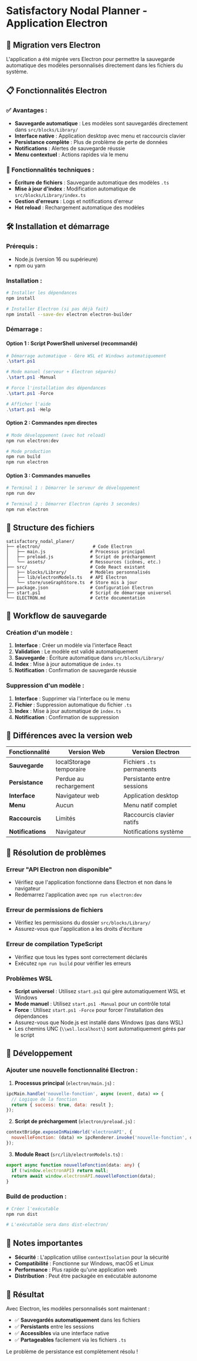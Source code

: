 # Satisfactory Nodal Planner - Application Electron

## 🚀 **Migration vers Electron**

L'application a été migrée vers Electron pour permettre la sauvegarde automatique des modèles personnalisés directement dans les fichiers du système.

## 📋 **Fonctionnalités Electron**

### ✅ **Avantages :**
- **Sauvegarde automatique** : Les modèles sont sauvegardés directement dans `src/blocks/Library/`
- **Interface native** : Application desktop avec menu et raccourcis clavier
- **Persistance complète** : Plus de problème de perte de données
- **Notifications** : Alertes de sauvegarde réussie
- **Menu contextuel** : Actions rapides via le menu

### 🔧 **Fonctionnalités techniques :**
- **Écriture de fichiers** : Sauvegarde automatique des modèles `.ts`
- **Mise à jour d'index** : Modification automatique de `src/blocks/Library/index.ts`
- **Gestion d'erreurs** : Logs et notifications d'erreur
- **Hot reload** : Rechargement automatique des modèles

## 🛠️ **Installation et démarrage**

### **Prérequis :**
- Node.js (version 16 ou supérieure)
- npm ou yarn

### **Installation :**
```bash
# Installer les dépendances
npm install

# Installer Electron (si pas déjà fait)
npm install --save-dev electron electron-builder
```

### **Démarrage :**

#### **Option 1 : Script PowerShell universel (recommandé)**
```powershell
# Démarrage automatique - Gère WSL et Windows automatiquement
.\start.ps1

# Mode manuel (serveur + Electron séparés)
.\start.ps1 -Manual

# Force l'installation des dépendances
.\start.ps1 -Force

# Afficher l'aide
.\start.ps1 -Help
```

#### **Option 2 : Commandes npm directes**
```bash
# Mode développement (avec hot reload)
npm run electron:dev

# Mode production
npm run build
npm run electron
```

#### **Option 3 : Commandes manuelles**
```bash
# Terminal 1 : Démarrer le serveur de développement
npm run dev

# Terminal 2 : Démarrer Electron (après 3 secondes)
npm run electron
```

## 📁 **Structure des fichiers**

```
satisfactory_nodal_planer/
├── electron/                    # Code Electron
│   ├── main.js                 # Processus principal
│   ├── preload.js              # Script de préchargement
│   └── assets/                 # Ressources (icônes, etc.)
├── src/                        # Code React existant
│   ├── blocks/Library/         # Modèles personnalisés
│   ├── lib/electronModels.ts   # API Electron
│   └── store/useGraphStore.ts  # Store mis à jour
├── package.json                # Configuration Electron
├── start.ps1                   # Script de démarrage universel
└── ELECTRON.md                 # Cette documentation
```

## 🔄 **Workflow de sauvegarde**

### **Création d'un modèle :**
1. **Interface** : Créer un modèle via l'interface React
2. **Validation** : Le modèle est validé automatiquement
3. **Sauvegarde** : Écriture automatique dans `src/blocks/Library/`
4. **Index** : Mise à jour automatique de `index.ts`
5. **Notification** : Confirmation de sauvegarde réussie

### **Suppression d'un modèle :**
1. **Interface** : Supprimer via l'interface ou le menu
2. **Fichier** : Suppression automatique du fichier `.ts`
3. **Index** : Mise à jour automatique de `index.ts`
4. **Notification** : Confirmation de suppression

## 🎯 **Différences avec la version web**

| Fonctionnalité | Version Web | Version Electron |
|----------------|-------------|------------------|
| **Sauvegarde** | localStorage temporaire | Fichiers `.ts` permanents |
| **Persistance** | Perdue au rechargement | Persistante entre sessions |
| **Interface** | Navigateur web | Application desktop |
| **Menu** | Aucun | Menu natif complet |
| **Raccourcis** | Limités | Raccourcis clavier natifs |
| **Notifications** | Navigateur | Notifications système |

## 🚨 **Résolution de problèmes**

### **Erreur "API Electron non disponible"**
- Vérifiez que l'application fonctionne dans Electron et non dans le navigateur
- Redémarrez l'application avec `npm run electron:dev`

### **Erreur de permissions de fichiers**
- Vérifiez les permissions du dossier `src/blocks/Library/`
- Assurez-vous que l'application a les droits d'écriture

### **Erreur de compilation TypeScript**
- Vérifiez que tous les types sont correctement déclarés
- Exécutez `npm run build` pour vérifier les erreurs

### **Problèmes WSL**
- **Script universel** : Utilisez `start.ps1` qui gère automatiquement WSL et Windows
- **Mode manuel** : Utilisez `start.ps1 -Manual` pour un contrôle total
- **Force** : Utilisez `start.ps1 -Force` pour forcer l'installation des dépendances
- Assurez-vous que Node.js est installé dans Windows (pas dans WSL)
- Les chemins UNC (`\\wsl.localhost\`) sont automatiquement gérés par le script

## 🔧 **Développement**

### **Ajouter une nouvelle fonctionnalité Electron :**

1. **Processus principal** (`electron/main.js`) :
```javascript
ipcMain.handle('nouvelle-fonction', async (event, data) => {
  // Logique de la fonction
  return { success: true, data: result };
});
```

2. **Script de préchargement** (`electron/preload.js`) :
```javascript
contextBridge.exposeInMainWorld('electronAPI', {
  nouvelleFonction: (data) => ipcRenderer.invoke('nouvelle-fonction', data)
});
```

3. **Module React** (`src/lib/electronModels.ts`) :
```typescript
export async function nouvelleFonction(data: any) {
  if (!window.electronAPI) return null;
  return await window.electronAPI.nouvelleFonction(data);
}
```

### **Build de production :**
```bash
# Créer l'exécutable
npm run dist

# L'exécutable sera dans dist-electron/
```

## 📝 **Notes importantes**

- **Sécurité** : L'application utilise `contextIsolation` pour la sécurité
- **Compatibilité** : Fonctionne sur Windows, macOS et Linux
- **Performance** : Plus rapide qu'une application web
- **Distribution** : Peut être packagée en exécutable autonome

## 🎉 **Résultat**

Avec Electron, les modèles personnalisés sont maintenant :
- ✅ **Sauvegardés automatiquement** dans les fichiers
- ✅ **Persistants** entre les sessions
- ✅ **Accessibles** via une interface native
- ✅ **Partageables** facilement via les fichiers `.ts`

Le problème de persistance est complètement résolu !
